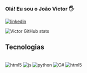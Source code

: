 ### Olá! Eu sou o João Victor 🖐️

[![linkedin](https://img.shields.io/badge/LinkedIn-0077B5?style=for-the-badge&logo=linkedin&logoColor=white)](https://www.linkedin.com/in/joao-victor-aba8b5258?lipi=urn%3Ali%3Apage%3Ad_flagship3_profile_view_base_contact_details%3B19eFccrnS5W17NxTMOi%2Bnw%3D%3D)

![Victor GitHub stats](https://github-readme-stats.vercel.app/api?username=Victor884&show_icons=true&theme=tokyonight)

## Tecnologias
<div style="display: inline_block"><br/>
    <img align="center" alt="html5" src="https://img.shields.io/badge/HTML5-E34F26?style=for-the-badge&logo=html5&logoColor=white">
    <img align="center" alt="js" src="https://img.shields.io/badge/JavaScript-323330?style=for-the-badge&logo=javascript&logoColor=F7DF1E">
    <img align="center" alt="python" src="https://img.shields.io/badge/Python-14354C?style=for-the-badge&logo=python&logoColor=white">
    <img align="center" alt="C#" src="https://img.shields.io/badge/C%23-239120?style=for-the-badge&logo=c-sharp&logoColor=white">
    <img align="center" alt="html5" src="https://img.shields.io/badge/Java-ED8B00?style=for-the-badge&logo=openjdk&logoColor=white">

</div><br/>

<!--## Contato
[![Gmail](https://img.shields.io/badge/Gmail-D14836?style=for-the-badge&logo=gmail&logoColor=white)](joaovictor27032004udf@gmail.com)-->

